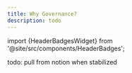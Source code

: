 ```yaml
---
title: Why Governance?
description: todo
---
```


import {HeaderBadgesWidget} from '@site/src/components/HeaderBadges';

<HeaderBadges/>


todo: pull from notion when stabilized